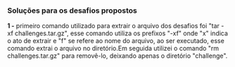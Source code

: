 ### Soluções para os desafios propostos

**1 -**  primeiro comando utilizado para extrair o arquivo dos desafios foi "tar -xf challenges.tar.gz",
 esse comando utiliza os prefixos "-xf" onde "x" indica o ato de extrair e "f" se refere ao nome do arquivo,
 ao ser executado, esse comando extrai o arquivo no diretório.Em seguida utilizei o comando "rm challenges.tar.gz" para removê-lo, deixando apenas o diretório "challenge".


